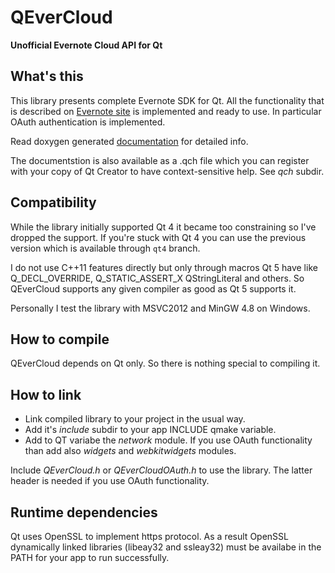 QEverCloud
==========

**Unofficial Evernote Cloud API for Qt**

## What's this

This library presents complete Evernote SDK for Qt. 
All the functionality that is described on [Evernote site](http://dev.evernote.com/doc/)
is implemented and ready to use. In particular OAuth authentication is implemented.

Read doxygen generated [documentation](http://mgsxx.github.io/QEverCloud) for detailed info.

The documentstion is also available as a .qch file which you can register with
your copy of Qt Creator to have context-sensitive help. See *qch* subdir.


## Compatibility

While the library initially supported Qt 4 it became too constraining so I've dropped the support.
If you're stuck with Qt 4 you can use the previous version which is available through `qt4` branch.

I do not use C++11 features directly but only through macros Qt 5 have like Q_DECL_OVERRIDE, Q_STATIC_ASSERT_X
QStringLiteral and others. So QEverCloud supports any given compiler as good as Qt 5 supports it.

Personally I test the library with MSVC2012 and MinGW 4.8 on Windows.

## How to compile

QEverCloud depends on Qt only. So there is nothing special to compiling it.


## How to link

* Link compiled library to your project in the usual way. 
* Add it's *include* subdir to your app INCLUDE qmake variable.
* Add to QT variabe the *network* module. If you use OAuth functionality than add also *widgets* and *webkitwidgets* modules.

Include *QEverCloud.h* or *QEverCloudOAuth.h* to use the library. The latter header is needed if you use OAuth functionality.


## Runtime dependencies

Qt uses OpenSSL to implement https protocol. As a result OpenSSL dynamically linked libraries (libeay32 and ssleay32) must be 
availabe in the PATH for your app to run successfully.


